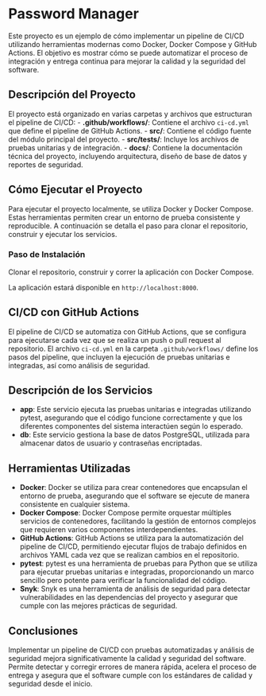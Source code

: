 # Password Manager

Este proyecto es un ejemplo de cómo implementar un pipeline de CI/CD utilizando herramientas modernas como Docker, Docker Compose y GitHub Actions. El objetivo es mostrar cómo se puede automatizar el proceso de integración y entrega continua para mejorar la calidad y la seguridad del software.

## Descripción del Proyecto

El proyecto está organizado en varias carpetas y archivos que estructuran el pipeline de CI/CD: - **.github/workflows/**: Contiene el archivo `ci-cd.yml` que define el pipeline de GitHub Actions. - **src/**: Contiene el código fuente del módulo principal del proyecto. - **src/tests/**: Incluye los archivos de pruebas unitarias y de integración. - **docs/**: Contiene la documentación técnica del proyecto, incluyendo arquitectura, diseño de base de datos y reportes de seguridad.

## Cómo Ejecutar el Proyecto

Para ejecutar el proyecto localmente, se utiliza Docker y Docker Compose. Estas herramientas permiten crear un entorno de prueba consistente y reproducible. A continuación se detalla el paso para clonar el repositorio, construir y ejecutar los servicios.

### Paso de Instalación

Clonar el repositorio, construir y correr la aplicación con Docker Compose.

La aplicación estará disponible en `http://localhost:8000`.

## CI/CD con GitHub Actions

El pipeline de CI/CD se automatiza con GitHub Actions, que se configura para ejecutarse cada vez que se realiza un push o pull request al repositorio. El archivo `ci-cd.yml` en la carpeta `.github/workflows/` define los pasos del pipeline, que incluyen la ejecución de pruebas unitarias e integradas, así como análisis de seguridad.

## Descripción de los Servicios

- **app**: Este servicio ejecuta las pruebas unitarias e integradas utilizando pytest, asegurando que el código funcione correctamente y que los diferentes componentes del sistema interactúen según lo esperado.
- **db**: Este servicio gestiona la base de datos PostgreSQL, utilizada para almacenar datos de usuario y contraseñas encriptadas.

## Herramientas Utilizadas

- **Docker**: Docker se utiliza para crear contenedores que encapsulan el entorno de prueba, asegurando que el software se ejecute de manera consistente en cualquier sistema.
- **Docker Compose**: Docker Compose permite orquestar múltiples servicios de contenedores, facilitando la gestión de entornos complejos que requieren varios componentes interdependientes.
- **GitHub Actions**: GitHub Actions se utiliza para la automatización del pipeline de CI/CD, permitiendo ejecutar flujos de trabajo definidos en archivos YAML cada vez que se realizan cambios en el repositorio.
- **pytest**: pytest es una herramienta de pruebas para Python que se utiliza para ejecutar pruebas unitarias e integradas, proporcionando un marco sencillo pero potente para verificar la funcionalidad del código.
- **Snyk**: Snyk es una herramienta de análisis de seguridad para detectar vulnerabilidades en las dependencias del proyecto y asegurar que cumple con las mejores prácticas de seguridad.

## Conclusiones

Implementar un pipeline de CI/CD con pruebas automatizadas y análisis de seguridad mejora significativamente la calidad y seguridad del software. Permite detectar y corregir errores de manera rápida, acelera el proceso de entrega y asegura que el software cumple con los estándares de calidad y seguridad desde el inicio.
